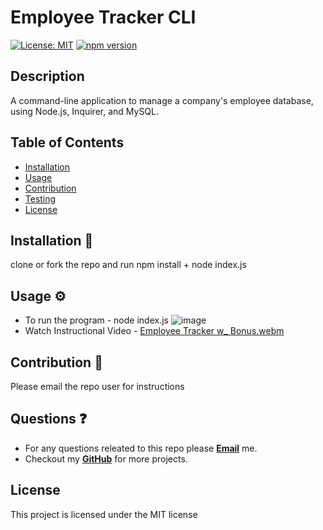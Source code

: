 # Employee Tracker CLI

[![License: MIT](https://img.shields.io/badge/License-MIT-yellow.svg)](https://opensource.org/licenses/MIT)
[![npm version](https://badge.fury.io/js/npm.svg)](https://badge.fury.io/js/npm)

## Description
A command-line application to manage a company's employee database, using Node.js, Inquirer, and MySQL.

## Table of Contents
* [Installation](#installation)
* [Usage](#usage)
* [Contribution](#contribution)
* [Testing](#testing)
* [License](#license)

## Installation 🧰
clone or fork the repo and run npm install + node index.js

## Usage ⚙️
* To run the program - node index.js
![image](https://user-images.githubusercontent.com/120421650/230786881-ceb349eb-180d-4d5d-9780-73411bc52e08.png)
* Watch Instructional Video - [Employee Tracker w_ Bonus.webm](https://user-images.githubusercontent.com/120421650/230963812-d7ed6780-2fc7-478e-8869-a1443cd12ba5.webm)

## Contribution 🙏
Please email the repo user for instructions

## Questions ❓
* For any questions releated to this repo please [**Email**](mailto:aaturner1995@gmail.com) me.
* Checkout my [**GitHub**](https://github.com/aturner1995) for more projects.

## License

This project is licensed under the MIT license
